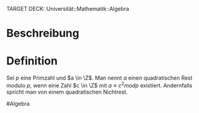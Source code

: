 TARGET DECK: Universität::Mathematik::Algebra

# Beschreibung


# Definition
Sei $p$ eine Primzahl und $a \in \Z$. Man nennt $a$ einen quadratischen Rest modulo $p$, wenn eine Zahl $c \in \Z$ mit $a \equiv c^2 mod p$ existiert. Andernfalls spricht man von einem quadratischen Nichtrest.




$\newcommand{\Q}{\mathbb Q}$
$\newcommand{\R}{\mathbb R}$
$\newcommand{\C}{\mathbb C}$
$\newcommand{\F}{\mathbb F}$
$\newcommand{\Z}{\mathbb Z}$
$\newcommand{\a}{\alpha}$


#Algebra 


